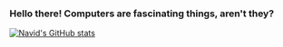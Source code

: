 ### Hello there! Computers are fascinating things, aren't they?

[![Navid's GitHub stats](https://github-stats.navidk0.dev/api?username=navidk0&theme=transparent&show_icons=true&count_private=true&include_all_commits=true)](https://github-stats.navidk0.dev)
